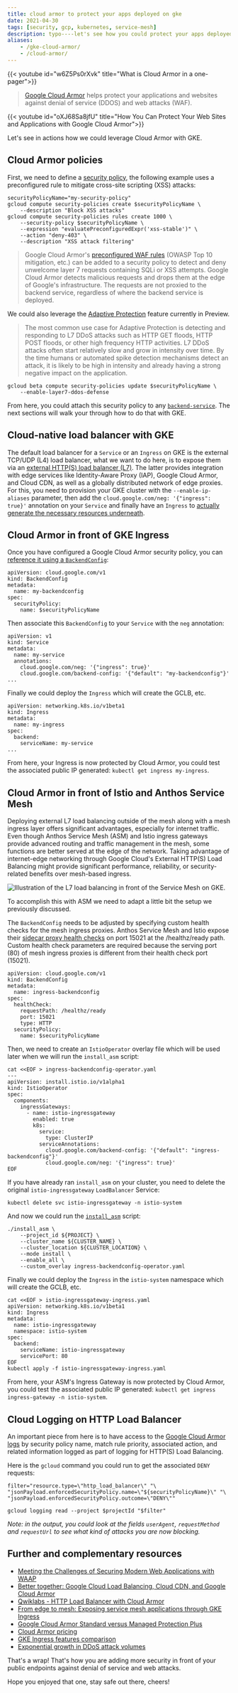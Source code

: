 ```yaml
---
title: cloud armor to protect your apps deployed on gke
date: 2021-04-30
tags: [security, gcp, kubernetes, service-mesh]
description: typo----let's see how you could protect your apps deployed on gke against denial of service and web attacks
aliases:
    - /gke-cloud-armor/
    - /cloud-armor/
---
```

{{< youtube id="w6Z5Ps0rXvk" title="What is Cloud Armor in a one-pager">}}

> [Google Cloud Armor](https://cloud.google.com/armor) helps protect your applications and websites against denial of service (DDOS) and web attacks (WAF).

{{< youtube id="oXJ68Sa8jfU" title="How You Can Protect Your Web Sites and Applications with Google Cloud Armor">}}

Let's see in actions how we could leverage Cloud Armor with GKE.

## Cloud Armor policies

First, we need to define a [security policy](https://cloud.google.com/armor/docs/configure-security-policies), the following example uses a preconfigured rule to mitigate cross-site scripting (XSS) attacks:
```
securityPolicyName="my-security-policy"
gcloud compute security-policies create $securityPolicyName \
    --description "Block XSS attacks"
gcloud compute security-policies rules create 1000 \
    --security-policy $securityPolicyName \
    --expression "evaluatePreconfiguredExpr('xss-stable')" \
    --action "deny-403" \
    --description "XSS attack filtering"
```
> Google Cloud Armor's [preconfigured WAF rules](https://cloud.google.com/armor/docs/rule-tuning) (OWASP Top 10 mitigation, etc.) can be added to a security policy to detect and deny unwelcome layer 7 requests containing SQLi or XSS attempts. Google Cloud Armor detects malicious requests and drops them at the edge of Google's infrastructure. The requests are not proxied to the backend service, regardless of where the backend service is deployed.

We could also leverage the [Adaptive Protection](https://cloud.google.com/armor/docs/adaptive-protection-use-cases) feature currently in Preview.
> The most common use case for Adaptive Protection is detecting and responding to L7 DDoS attacks such as HTTP GET floods, HTTP POST floods, or other high frequency HTTP activities. L7 DDoS attacks often start relatively slow and grow in intensity over time. By the time humans or automated spike detection mechanisms detect an attack, it is likely to be high in intensity and already having a strong negative impact on the application.
```
gcloud beta compute security-policies update $securityPolicyName \
    --enable-layer7-ddos-defense
```

From here, you could attach this security policy to any [`backend-service`](https://cloud.google.com/armor/docs/configure-security-policies#attach-policies). The next sections will walk your through how to do that with GKE.

## Cloud-native load balancer with GKE

The default load balancer for a `Service` or an `Ingress` on GKE is the external TCP/UDP (L4) load balancer, what we want to do here, is to expose them via an [external HTTP(S) load balancer (L7)](https://cloud.google.com/kubernetes-engine/docs/concepts/ingress). The latter provides integration with edge services like Identity-Aware Proxy (IAP), Google Cloud Armor, and Cloud CDN, as well as a globally distributed network of edge proxies. For this, you need to provision your GKE cluster with the `--enable-ip-aliases` parameter, then add the `cloud.google.com/neg: '{"ingress": true}'` annotation on your `Service` and finally have an `Ingress` to [actually generate the necessary resources underneath](https://cloud.google.com/kubernetes-engine/docs/concepts/service-networking#understanding_load_balancing).

## Cloud Armor in front of GKE Ingress

Once you have configured a Google Cloud Armor security policy, you can [reference it using a `BackendConfig`](https://cloud.google.com/kubernetes-engine/docs/how-to/ingress-features#cloud_armor):
```
apiVersion: cloud.google.com/v1
kind: BackendConfig
metadata:
  name: my-backendconfig
spec:
  securityPolicy:
    name: $securityPolicyName
```

Then associate this `BackendConfig` to your `Service` with the `neg` annotation:
```
apiVersion: v1
kind: Service
metadata:
  name: my-service
  annotations:
    cloud.google.com/neg: '{"ingress": true}'
    cloud.google.com/backend-config: '{"default": "my-backendconfig"}'
...
```

Finally we could deploy the `Ingress` which will create the GCLB, etc.
```
apiVersion: networking.k8s.io/v1beta1
kind: Ingress
metadata:
  name: my-ingress
spec:
  backend:
    serviceName: my-service
...
```

From here, your Ingress is now protected by Cloud Armor, you could test the associated public IP generated: `kubectl get ingress my-ingress`.

## Cloud Armor in front of Istio and Anthos Service Mesh

Deploying external L7 load balancing outside of the mesh along with a mesh ingress layer offers significant advantages, especially for internet traffic. Even though Anthos Service Mesh (ASM) and Istio ingress gateways provide advanced routing and traffic management in the mesh, some functions are better served at the edge of the network. Taking advantage of internet-edge networking through Google Cloud's External HTTP(S) Load Balancing might provide significant performance, reliability, or security-related benefits over mesh-based ingress.

![Illustration of the L7 load balancing in front of the Service Mesh on GKE.](https://cloud.google.com/architecture/images/exposing-service-mesh-apps-through-gke-ingress-topology.svg)

To accomplish this with ASM we need to adapt a little bit the setup we previously discussed.

The `BackendConfig` needs to be adjusted by specifying custom health checks for the mesh ingress proxies. Anthos Service Mesh and Istio expose their [sidecar proxy health checks](https://istio.io/latest/docs/ops/deployment/requirements/#ports-used-by-istio) on port 15021 at the /healthz/ready path. Custom health check parameters are required because the serving port (80) of mesh ingress proxies is different from their health check port (15021).
```
apiVersion: cloud.google.com/v1
kind: BackendConfig
metadata:
  name: ingress-backendconfig
spec:
  healthCheck:
    requestPath: /healthz/ready
    port: 15021
    type: HTTP
  securityPolicy:
    name: $securityPolicyName
```

Then, we need to create an `IstioOperator` overlay file which will be used later when we will run the `install_asm` script:
```
cat <<EOF > ingress-backendconfig-operator.yaml
---
apiVersion: install.istio.io/v1alpha1
kind: IstioOperator
spec:
  components:
    ingressGateways:
      - name: istio-ingressgateway
        enabled: true
        k8s:
          service:
            type: ClusterIP
          serviceAnnotations:
            cloud.google.com/backend-config: '{"default": "ingress-backendconfig"}'
            cloud.google.com/neg: '{"ingress": true}'
EOF
```

If you have already ran `install_asm` on your cluster, you need to delete the original `istio-ingressgateway` `LoadBalancer` Service:
```
kubectl delete svc istio-ingressgateway -n istio-system
```

And now we could run the [`install_asm`](https://cloud.google.com/service-mesh/docs/scripted-install/gke-install) script:
```
./install_asm \
    --project_id ${PROJECT} \
    --cluster_name ${CLUSTER_NAME} \
    --cluster_location ${CLUSTER_LOCATION} \
    --mode install \
    --enable_all \
    --custom_overlay ingress-backendconfig-operator.yaml
```

Finally we could deploy the `Ingress` in the `istio-system` namespace which will create the GCLB, etc.
```
cat <<EOF > istio-ingressgateway-ingress.yaml
apiVersion: networking.k8s.io/v1beta1
kind: Ingress
metadata:
  name: istio-ingressgateway
  namespace: istio-system
spec:
  backend:
    serviceName: istio-ingressgateway
    servicePort: 80
EOF
kubectl apply -f istio-ingressgateway-ingress.yaml
```

From here, your ASM's Ingress Gateway is now protected by Cloud Armor, you could test the associated public IP generated: `kubectl get ingress ingress-gateway -n istio-system`.

## Cloud Logging on HTTP Load Balancer

An important piece from here is to have access to the [Google Cloud Armor logs](https://cloud.google.com/armor/docs/configure-security-policies#enabling_https_request_logging) by security policy name, match rule priority, associated action, and related information logged as part of logging for HTTP(S) Load Balancing.

Here is the `gcloud` command you could run to get the associated `DENY` requests:
```
filter="resource.type=\"http_load_balancer\" "\
"jsonPayload.enforcedSecurityPolicy.name=\"${securityPolicyName}\" "\
"jsonPayload.enforcedSecurityPolicy.outcome=\"DENY\""

gcloud logging read --project $projectId "$filter"
```
_Note: in the output, you could look at the fields `userAgent`, `requestMethod` and `requestUrl` to see what kind of attacks you are now blocking._

## Further and complementary resources

- [Meeting the Challenges of Securing Modern Web Applications with WAAP](https://services.google.com/fh/files/misc/esg_google_waap_wp.pdf)
- [Better together: Google Cloud Load Balancing, Cloud CDN, and Google Cloud Armor](https://cloud.google.com/blog/products/networking/using-cloud-armor-and-cloud-cdn-with-your-google-load-balancer)
- [Qwiklabs - HTTP Load Balancer with Cloud Armor](https://www.qwiklabs.com/focuses/1232?parent=catalog)
- [From edge to mesh: Exposing service mesh applications through GKE Ingress](https://cloud.google.com/architecture/exposing-service-mesh-apps-through-gke-ingress)
- [Google Cloud Armor Standard versus Managed Protection Plus](https://cloud.google.com/armor/docs/managed-protection-overview#standard_versus_plus)
- [Cloud Armor pricing](https://cloud.google.com/armor/pricing)
- [GKE Ingress features comparison](https://cloud.google.com/kubernetes-engine/docs/how-to/ingress-features)
- [Exponential growth in DDoS attack volumes](https://cloud.google.com/blog/products/identity-security/identifying-and-protecting-against-the-largest-ddos-attacks)

That's a wrap! That's how you are adding more security in front of your public endpoints against denial of service and web attacks.

Hope you enjoyed that one, stay safe out there, cheers!